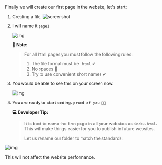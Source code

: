 Finally we will create our first page in the website, let's start:

1. Creating a file.
   ![screenshot](https://lh4.googleusercontent.com/TXGCZA5Q9uUFawSzcOhy4PIEP-fldAM7c6UI0RhKoifN3UGj_G_aXI8Mizj9DX_sRRyun19oz0MBxNgCC27IbzbrkSi6wdkK_T23XFbA3MA1pePDOWP2r2Q1ZKPhlZOirLW5a3qW)

2. I will name it `page1`

   ![img](https://lh6.googleusercontent.com/Y-xbycMThCdIUZUW59dnXC0n57JvM3AZFB3-ngYQgWWohYUGOs-Tux1Df1_4l7AOSAWAT4Irc867UxSKHFB1KwINMFqP0DFG4rG-g7yhqzv6rkOO8toE0s8tBdMjlGEHrImi4Rz1)

   **📝 Note:**

   > For all html pages you must follow the following rules:
   >
   > 1. The file format must be `.html` ✔
   > 2. No spaces 👀
   > 3. Try to use convenient short names ✔

3. You would be able to see this on your screen now.

   ![img](https://lh5.googleusercontent.com/d9a2aPLS-VvKm3Lzd-wtccK5JyETemMdkxMEd3Ls1izN7Fq0a4yyHbHWW2h6-DJSZmwzgeAxTsyEkUeWzfCA0h0hzjnmgAJBNWgBCwGLBULC3DJtezQiXPM-miVLQmWa8XQhbqEq)

4. You are ready to start coding. `proud of you 👏🏻`

   **💻 Developer Tip:**

   > It is best to name the first page in all your websites as `index.html`. This will make things easier for you to publish in future websites.
   >
   > Let us rename our folder to match the standards:

![img](https://lh6.googleusercontent.com/mqFn4iNxNqXGvI4FwlrqmQIGZxddZlfq6Re-1A76-6GYtJvgKDy_BVoNKXyXduknbrCe6dT6HgdUyjmud2-114zEA7PnFI-y2xA7_dsgjmFdwm8xOU46Arzmaz3HeF_vt-rWTLnN)

This will not affect the website performance.
